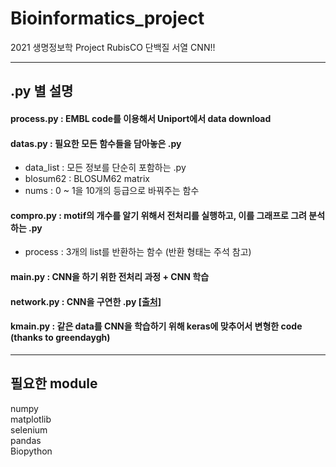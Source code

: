 # Bioinformatics_project
2021 생명정보학 Project
RubisCO 단백질 서열 CNN!!

* * *
## .py 별 설명
#### process.py : EMBL code를 이용해서 Uniport에서 data download  
#### datas.py : 필요한 모든 함수들을 담아놓은 .py  
- data_list : 모든 정보를 단순히 포함하는 .py
- blosum62 : BLOSUM62 matrix
- nums : 0 ~ 1을 10개의 등급으로 바꿔주는 함수  
#### compro.py : motif의 개수를 알기 위해서 전처리를 실행하고, 이를 그래프로 그려 분석하는 .py  
- process : 3개의 list를 반환하는 함수 (반환 형태는 주석 참고)
#### main.py : CNN을 하기 위한 전처리 과정 + CNN 학습
#### network.py : CNN을 구연한 .py [[출처]](https://github.com/MichalDanielDobrzanski/DeepLearningPython) 
#### kmain.py : 같은 data를 CNN을 학습하기 위해 keras에 맞추어서 변형한 code (thanks to greendaygh)

* * *
## 필요한 module
numpy  
matplotlib  
selenium  
pandas  
Biopython  
